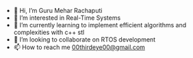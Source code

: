 - 👋 Hi, I’m Guru Mehar Rachaputi
- 👀 I’m interested in Real-Time Systems
- 🌱 I’m currently learning to implement efficient algorithms and complexities with c++ stl
- 💞️ I’m looking to collaborate on RTOS development
- 📫 How to reach me 00thirdeye00@gmail.com

<!---
00thirdeye00/00thirdeye00 is a ✨ special ✨ repository because its `README.md` (this file) appears on your GitHub profile.
You can click the Preview link to take a look at your changes.
--->
